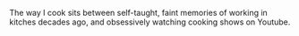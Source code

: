 The way I cook sits between self-taught, faint memories of working in kitches decades ago, and obsessively watching cooking shows on Youtube.
